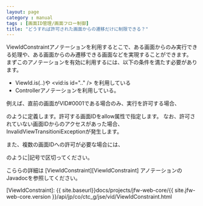 ```yaml
---
layout: page
category : manual
tags : [画面ID管理/画面フロー制御]
title: "どうすれば許可された画面からの遷移だけに制限できる？"
---
```


ViewIdConstraintアノテーションを利用するとこで、ある画面からのみ実行できる処理や、ある画面からのみ遷移できる画面などを実現することができます。
まずこのアノテーションを有効に利用するには、以下の条件を満たす必要があります。

 - ViewId.is(..)や &lt;vid:is id=".." /&gt; を利用している
 - Controllerアノテーションを利用している。

例えば、直前の画面がVID#0001である場合のみ、実行を許可する場合、

<script src="https://gist.github.com/tetsuya-oikawa/b6c747f3f9be0eb7bb49.js"></script>

のように定義します。許可する画面IDをallow属性で指定します。
なお、許可されていない画面IDからのアクセスがあった場合、InvalidViewTransitioniExceptionが発生します。

また、複数の画面IDへの許可が必要な場合には、

<script src="https://gist.github.com/tetsuya-oikawa/b3405b297db54742a5b4.js"></script>

のように|記号で区切ってください。

こららの詳細は [ViewIdConstraint][ViewIdConstraint] アノテーションのJavadocを参照してください。

[ViewIdConstraint]: {{ site.baseurl}}docs/projects/jfw-web-core/{{ site.jfw-web-core.version }}/api/jp/co/ctc_g/jse/vid/ViewIdConstraint.html